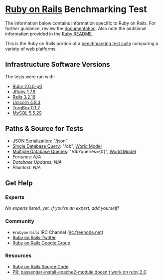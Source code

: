 # [Ruby on Rails](http://rubyonrails.org/) Benchmarking Test

The information below contains information specific to Ruby on Rails. 
For further guidance, review the 
[documentation](http://frameworkbenchmarks.readthedocs.org/en/latest/). 
Also note the additional information provided in the [Ruby README](../).

This is the Ruby on Rails portion of a [benchmarking test suite](../../) 
comparing a variety of web platforms.

## Infrastructure Software Versions

The tests were run with:

* [Ruby 2.0.0-p0](http://www.ruby-lang.org/)
* [JRuby 1.7.8](http://jruby.org/)
* [Rails 3.2.18](http://rubyonrails.org/)
* [Unicorn 4.8.3](http://unicorn.bogomips.org/)
* [TorqBox 0.1.7](http://torquebox.org/torqbox/)
* [MySQL 5.5.29](https://dev.mysql.com/)

## Paths & Source for Tests

* [JSON Serialization](app/controllers/hello_world_controller.rb): "/json"
* [Single Database Query](app/controllers/hello_world_controller.rb): "/db", [World Model](app/models/world.rb)
* [Multiple Database Queries](app/controllers/hello_world_controller.rb): "/db?queries={#}", [World Model](app/models/world.rb)
* _Fortunes: N/A_
* _Database Updates: N/A_
* _Plaintext: N/A_

## Get Help

### Experts

_No experts listed, yet. If you're an expert, add yourself!_

### Community

* `#rubyonrails` IRC Channel ([irc.freenode.net](http://freenode.net/))
* [Ruby on Rails Twitter](https://twitter.com/rails)
* [Ruby on Rails Google Group](https://groups.google.com/forum/#!forum/rubyonrails-talk)

### Resources

* [Ruby on Rails Source Code](https://github.com/rails/rails)
* [PR: passenger-install-apache2-module doesn't work on ruby 2.0](https://github.com/FooBarWidget/passenger/pull/71)
